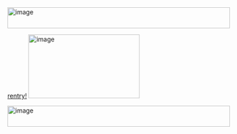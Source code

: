 <img width="500" height="47" alt="image" src="https://github.com/user-attachments/assets/cacaac98-240b-43c2-bf49-3cffa8435745" />



[rentry!](https://rentry.co/bunniwunnizx)
 <img width="250" height="143" alt="image" src="https://github.com/user-attachments/assets/a84d3a4a-dc6a-4a9a-bce7-3774ed92e7d6" />









<img width="500" height="47" alt="image" src="https://github.com/user-attachments/assets/8bf68ef7-e0f4-4c29-9ec2-dbf2e7073d96" />

